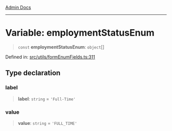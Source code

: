 [Admin Docs](/)

***

# Variable: employmentStatusEnum

> `const` **employmentStatusEnum**: `object`[]

Defined in: [src/utils/formEnumFields.ts:311](https://github.com/PalisadoesFoundation/talawa-admin/blob/main/src/utils/formEnumFields.ts#L311)

## Type declaration

### label

> **label**: `string` = `'Full-Time'`

### value

> **value**: `string` = `'FULL_TIME'`
